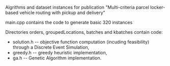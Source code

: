 Algrithms and dataset instances for publication "Multi-criteria parcel locker-based vehicle routing with pickup and delivery"

main.cpp contains the code to generate basic 320 instances

Directories orders, groupedLocations, batches and kbatches contain code:
  * solution.h -- objective function computation (incuding feasibility) through a Discrete Event Simulation,
  * greedy.h -- greedy heuristic implementation,
  * ga.h -- Genetic Algorithm implementation.
